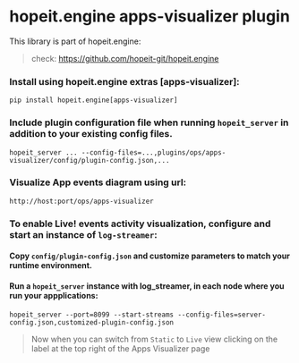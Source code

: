 # hopeit.engine apps-visualizer plugin


This library is part of hopeit.engine:

> check: https://github.com/hopeit-git/hopeit.engine


### Install using hopeit.engine extras [apps-visualizer]:

```
pip install hopeit.engine[apps-visualizer]
```

### Include plugin configuration file when running `hopeit_server` in addition to your existing config files.

```
hopeit_server ... --config-files=...,plugins/ops/apps-visualizer/config/plugin-config.json,...
```

### Visualize App events diagram using url:

```
http://host:port/ops/apps-visualizer
```

### To enable Live! events activity visualization, configure and start an instance of `log-streamer`:
 
#### Copy `config/plugin-config.json` and customize parameters to match your runtime environment. 


#### Run a `hopeit_server` instance with log_streamer, in each node where you run your appplications:
```
hopeit_server --port=8099 --start-streams --config-files=server-config.json,customized-plugin-config.json
```

> Now when you can switch from `Static` to `Live` view clicking on the label at the top right of the Apps Visualizer page

